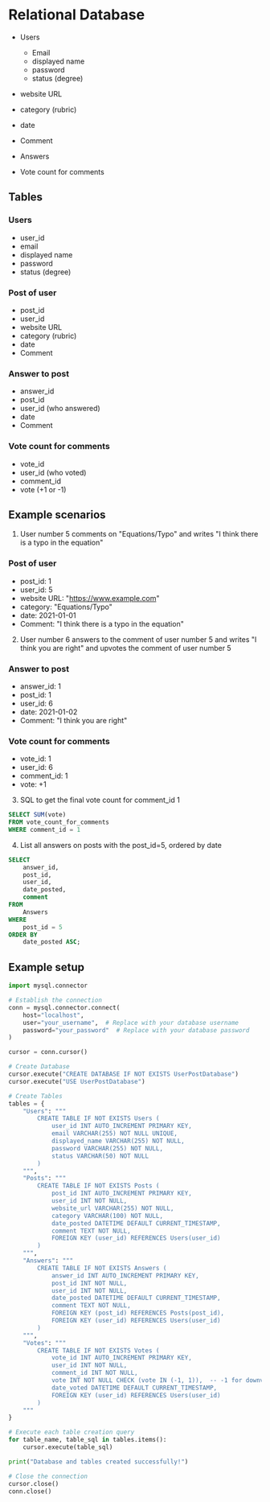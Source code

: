# Relational Database

- Users
    - Email
    - displayed name
    - password
    - status (degree)

- website URL
- category (rubric)
- date
- Comment
- Answers
- Vote count for comments



## Tables
### Users
- user_id
- email
- displayed name
- password
- status (degree)

### Post of user 
- post_id
- user_id
- website URL
- category (rubric)
- date
- Comment

### Answer to post
- answer_id
- post_id
- user_id (who answered)
- date
- Comment

### Vote count for comments
- vote_id
- user_id (who voted)
- comment_id
- vote (+1 or -1)

## Example scenarios
1. User number 5 comments on "Equations/Typo" and writes "I think there is a typo in the equation"

### Post of user
- post_id: 1
- user_id: 5
- website URL: "https://www.example.com"
- category: "Equations/Typo"
- date: 2021-01-01
- Comment: "I think there is a typo in the equation"

2. User number 6 answers to the comment of user number 5 and writes "I think you are right" and upvotes the comment of user number 5

### Answer to post
- answer_id: 1
- post_id: 1
- user_id: 6
- date: 2021-01-02
- Comment: "I think you are right"

### Vote count for comments
- vote_id: 1
- user_id: 6
- comment_id: 1
- vote: +1

3. SQL to get the final vote count for comment_id 1

```sql
SELECT SUM(vote)
FROM vote_count_for_comments
WHERE comment_id = 1
```

4. List all answers on posts with the post_id=5, ordered by date

```sql
SELECT 
    answer_id,
    post_id,
    user_id,
    date_posted,
    comment
FROM 
    Answers
WHERE 
    post_id = 5
ORDER BY 
    date_posted ASC;

```


## Example setup

```python
import mysql.connector

# Establish the connection
conn = mysql.connector.connect(
    host="localhost",
    user="your_username",  # Replace with your database username
    password="your_password"  # Replace with your database password
)

cursor = conn.cursor()

# Create Database
cursor.execute("CREATE DATABASE IF NOT EXISTS UserPostDatabase")
cursor.execute("USE UserPostDatabase")

# Create Tables
tables = {
    "Users": """
        CREATE TABLE IF NOT EXISTS Users (
            user_id INT AUTO_INCREMENT PRIMARY KEY,
            email VARCHAR(255) NOT NULL UNIQUE,
            displayed_name VARCHAR(255) NOT NULL,
            password VARCHAR(255) NOT NULL,
            status VARCHAR(50) NOT NULL
        )
    """,
    "Posts": """
        CREATE TABLE IF NOT EXISTS Posts (
            post_id INT AUTO_INCREMENT PRIMARY KEY,
            user_id INT NOT NULL,
            website_url VARCHAR(255) NOT NULL,
            category VARCHAR(100) NOT NULL,
            date_posted DATETIME DEFAULT CURRENT_TIMESTAMP,
            comment TEXT NOT NULL,
            FOREIGN KEY (user_id) REFERENCES Users(user_id)
        )
    """,
    "Answers": """
        CREATE TABLE IF NOT EXISTS Answers (
            answer_id INT AUTO_INCREMENT PRIMARY KEY,
            post_id INT NOT NULL,
            user_id INT NOT NULL,
            date_posted DATETIME DEFAULT CURRENT_TIMESTAMP,
            comment TEXT NOT NULL,
            FOREIGN KEY (post_id) REFERENCES Posts(post_id),
            FOREIGN KEY (user_id) REFERENCES Users(user_id)
        )
    """,
    "Votes": """
        CREATE TABLE IF NOT EXISTS Votes (
            vote_id INT AUTO_INCREMENT PRIMARY KEY,
            user_id INT NOT NULL,
            comment_id INT NOT NULL,
            vote INT NOT NULL CHECK (vote IN (-1, 1)),  -- -1 for downvote, 1 for upvote
            date_voted DATETIME DEFAULT CURRENT_TIMESTAMP,
            FOREIGN KEY (user_id) REFERENCES Users(user_id)
        )
    """
}

# Execute each table creation query
for table_name, table_sql in tables.items():
    cursor.execute(table_sql)

print("Database and tables created successfully!")

# Close the connection
cursor.close()
conn.close()

```

